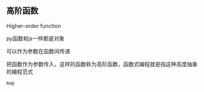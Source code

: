 ## 高阶函数

Higher-order function 

py函数和js一样都是对象

可以作为参数在函数间传递

把函数作为参数传入，这样的函数称为高阶函数，函数式编程就是指这种高度抽象的编程范式

`map`

